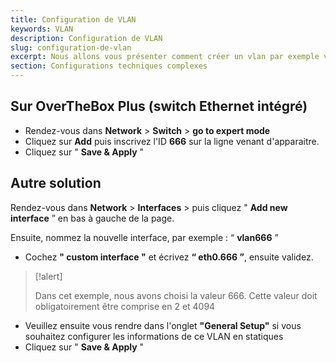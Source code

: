 ```yaml
---
title: Configuration de VLAN
keywords: VLAN
description: Configuration de VLAN
slug: configuration-de-vlan
excerpt: Nous allons vous présenter comment créer un vlan par exemple vlan 666
section: Configurations techniques complexes
---
```



## Sur OverTheBox Plus (switch Ethernet intégré)
- Rendez-vous dans  **Network**  >  **Switch**  >  **go to expert mode**
- Cliquez sur **Add** puis inscrivez l'ID **666** sur la ligne venant d'apparaitre.
- Cliquez sur " **Save & Apply** "


## Autre solution
Rendez-vous dans  **Network**  >  **Interfaces**  > puis cliquez " **Add new interface** ” en bas à gauche de la page.

Ensuite, nommez la nouvelle interface, par exemple : “ **vlan666** ”

- Cochez **" custom interface "** et écrivez **“ eth0.666 ”**, ensuite validez.



> [!alert]
>
> Dans cet exemple, nous avons choisi la valeur 666. Cette valeur doit
> obligatoirement être comprise en  2  et  4094
> 

- Veuillez ensuite vous rendre dans l'onglet **"General Setup"** si vous souhaitez configurer les informations de ce VLAN en statiques
- Cliquez sur " **Save & Apply** "
